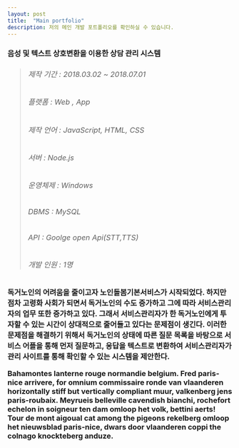 ```yaml
---
layout: post
title:  "Main portfolio"
description: 저의 메인 개발 포트폴리오를 확인하실 수 있습니다.
---
```

<h3>음성 및 텍스트 상호변환을 이용한 상담 관리 시스템<h3>


<blockquote><h6>제작 기간 : 2018.03.02 ~ 2018.07.01<h6>
<h6>플랫폼 : Web , App</h6>
<h6>제작 언어 : JavaScript, HTML, CSS</h6>
<h6>서버 : Node.js</h6>
<h6>운영체제 : Windows</h6>
<h6>DBMS : MySQL</h6>
<h6>API : Goolge open Api(STT,TTS)</h6>
<h6>개발 인원 : 1명</h6></blockquote>

<p class="intro">독거노인의 어려움을 줄이고자 노인돌봄기본서비스가 시작되었다. 하지만 점차 고령화 사회가 되면서 독거노인의 수도 증가하고 그에 따라 서비스관리자의 업무 또한 증가하고 있다. 그래서 서비스관리자가 한 독거노인에게 투자할 수 있는 시간이 상대적으로 줄어들고 있다는 문제점이 생긴다. 이러한 문제점을 해결하기 위해서 독거노인의 상태에 따른 질문 목록을 바탕으로 서비스 어플을 통해 먼저 질문하고, 응답을 텍스트로 변환하여 서비스관리자가 관리 사이트를 통해 확인할 수 있는 시스템을 제안한다.</p>

Bahamontes lanterne rouge normandie belgium. Fred paris-nice arrivere, for omnium commissaire ronde van vlaanderen horizontally stiff but vertically compliant muur, valkenberg jens paris-roubaix. Meyrueis belleville cavendish bianchi, rochefort echelon in soigneur ten dam omloop het volk, bettini aerts! Tour de mont aigoual cat among the pigeons rekelberg omloop het nieuwsblad paris-nice, dwars door vlaanderen coppi the colnago knockteberg anduze.
